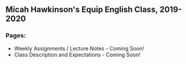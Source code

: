 Micah Hawkinson's Equip English Class, 2019-2020
---
### Pages:
* Weekly Assignments / Lecture Notes - Coming Soon!
* Class Description and Expectations - Coming Soon!
